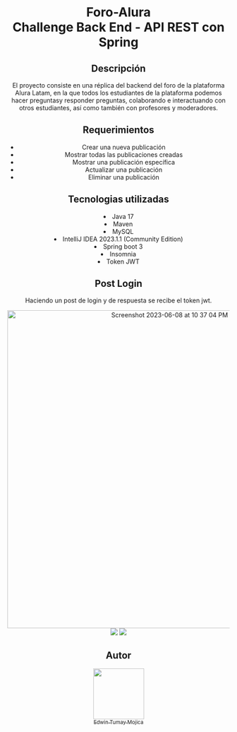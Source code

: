 <header> 
  <h1 align="center"> Foro-Alura  <br>
  Challenge Back End - API REST con Spring</h1> 
</herader>
<section>
  <h2> Descripción </h2> 
  <p> El proyecto consiste en una réplica del backend del foro de la plataforma Alura Latam, 
  en la que todos los estudiantes de la plataforma podemos hacer preguntasy responder preguntas, 
  colaborando e interactuando con otros estudiantes, así como también con profesores y moderadores.</p>
  
  <h2> Requerimientos </h2>
    <ul>
      <li>Crear una nueva publicación</li>
      <li>Mostrar todas las publicaciones creadas</li>
      <li>Mostrar una publicación específica</li>
      <li>Actualizar una publicación</li>
      <li>Eliminar una publicación</li>
    </ul>
  <h2>Tecnologias utilizadas</h2
    <ul>
      <li>Java 17</li>
      <li>Maven</li>
      <li>MySQL</li>
      <li>IntelliJ IDEA 2023.1.1 (Community Edition)</li>
      <li>Spring boot 3</li>
      <li>Insomnia</li>
      <li>Token JWT</li>
    </ul>
    <h2> Post Login</h2>
  <p> Haciendo un post de login y de respuesta se recibe el token jwt. </p>
     <img width="720" alt="Screenshot 2023-06-08 at 10 37 04 PM" src="https://github.com/EdwinTumay/Foro-Alura/assets/121822525/0b49d984-c508-42e3-9a5a-73d028f6cba1">

  
  
<img display="inline" src= "https://img.shields.io/static/v1?label=Challenge Sprint 01&message=Alura-BackEnd&color=blue">
<img  src= "https://img.shields.io/static/v1?label=Challenge&message=Oracle-One&color=orange">
</section>

## Autor
[<img src="https://avatars.githubusercontent.com/u/121822525?s=400&u=b952709690fb0ee897e68584e530d4d535952b68&v=4" width=115><br><sub>Edwin Tumay Mojica</sub>](https://github.com/EdwinTumay) 
